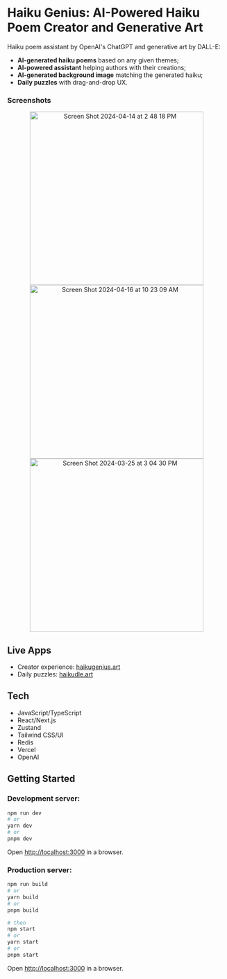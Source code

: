 # Haiku Genius: AI-Powered Haiku Poem Creator and Generative Art

Haiku poem assistant by OpenAI's ChatGPT and generative art by DALL-E:

- **AI-generated haiku poems** based on any given themes;
- **AI-powered assistant** helping authors with their creations;
- **AI-generated background image** matching the generated haiku;
- **Daily puzzles** with drag-and-drop UX.

### Screenshots

<p align="center">
  <img height="400" alt="Screen Shot 2024-04-14 at 2 48 18 PM" src="https://github.com/desmat/haiku/assets/3298837/ce69d37a-cc0f-4bed-9146-c31b35121aa0">
  <img height="400" alt="Screen Shot 2024-04-16 at 10 23 09 AM" src="https://github.com/desmat/haiku/assets/3298837/40cc18b4-0294-4da2-85f2-c661ee33fbb7">
  <img height="400" alt="Screen Shot 2024-03-25 at 3 04 30 PM" src="https://github.com/desmat/haiku/assets/3298837/1f5711f6-44ff-4a5f-bb29-560cb8ad10f7">
</p>

## Live Apps

- Creator experience: [haikugenius.art](https://haikugenius.io/)
- Daily puzzles: [haikudle.art](https://haikudle.art/)

## Tech

- JavaScript/TypeScript
- React/Next.js
- Zustand
- Tailwind CSS/UI
- Redis
- Vercel
- OpenAI

## Getting Started

### Development server:

```bash
npm run dev
# or
yarn dev
# or
pnpm dev
```

Open [http://localhost:3000](http://localhost:3000) in a browser.


### Production server:

```bash
npm run build
# or
yarn build
# or
pnpm build

# then 
npm start
# or
yarn start
# or
pnpm start
```

Open [http://localhost:3000](http://localhost:3000) in a browser.

